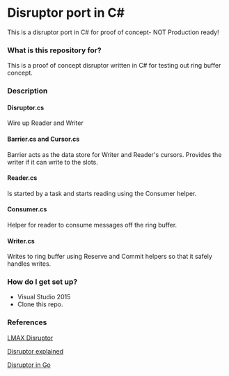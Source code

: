 # Disruptor port in C# #

This is a disruptor port in C# for proof of concept- NOT Production ready!

### What is this repository for? ###

This is a proof of concept disruptor written in C# for testing out ring buffer concept.

### Description ###

#### Disruptor.cs ####

Wire up Reader and Writer

#### Barrier.cs and Cursor.cs ####

Barrier acts as the data store for Writer and Reader's cursors. Provides the writer if it can write to the slots.

#### Reader.cs ####

Is started by a task and starts reading using the Consumer helper. 

#### Consumer.cs ####

Helper for reader to consume messages off the ring buffer. 


#### Writer.cs ####

Writes to ring buffer using Reserve and Commit helpers so that it safely handles writes.


### How do I get set up? ###

* Visual Studio 2015 
* Clone this repo.

### References

[LMAX Disruptor](https://github.com/LMAX-Exchange/disruptor)

[Disruptor explained](https://martinfowler.com/articles/lmax.html)

[Disruptor in Go](https://github.com/smartystreets/go-disruptor)